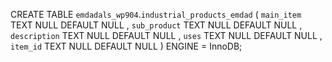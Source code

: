 CREATE TABLE `emdadals_wp904`.`industrial_products_emdad` ( `main_item` TEXT NULL DEFAULT NULL , `sub_product` TEXT NULL DEFAULT NULL , `description` TEXT NULL DEFAULT NULL , `uses` TEXT NULL DEFAULT NULL , `item_id` TEXT NULL DEFAULT NULL ) ENGINE = InnoDB;
